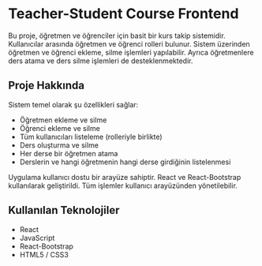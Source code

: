 # Teacher-Student Course Frontend

Bu proje, öğretmen ve öğrenciler için basit bir kurs takip sistemidir. Kullanıcılar arasında öğretmen ve öğrenci rolleri bulunur. Sistem üzerinden öğretmen ve öğrenci ekleme, silme işlemleri yapılabilir. Ayrıca öğretmenlere ders atama ve ders silme işlemleri de desteklenmektedir.

## Proje Hakkında

Sistem temel olarak şu özellikleri sağlar:

- Öğretmen ekleme ve silme
- Öğrenci ekleme ve silme
- Tüm kullanıcıları listeleme (rolleriyle birlikte)
- Ders oluşturma ve silme
- Her derse bir öğretmen atama
- Derslerin ve hangi öğretmenin hangi derse girdiğinin listelenmesi

Uygulama kullanıcı dostu bir arayüze sahiptir. React ve React-Bootstrap kullanılarak geliştirildi. Tüm işlemler kullanıcı arayüzünden yönetilebilir.

## Kullanılan Teknolojiler

- React
- JavaScript
- React-Bootstrap
- HTML5 / CSS3

